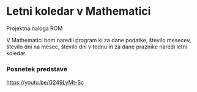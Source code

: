 # Letni koledar v Mathematici
Projektna naloga ROM

V Mathematici bom naredil program ki za dane podatke, število mesecev,
število dni na mesec, število dni v tednu in za dane praznike naredi letni
koledar.

### Posnetek predstave
https://youtu.be/G249LyMt-Sc
